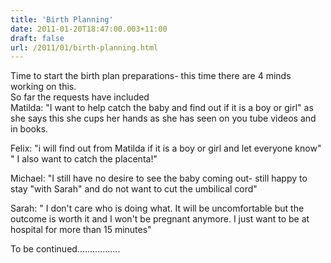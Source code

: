 ```yaml
---
title: 'Birth Planning'
date: 2011-01-20T18:47:00.003+11:00
draft: false
url: /2011/01/birth-planning.html
---
```


Time to start the birth plan preparations- this time there are 4 minds working on this.  
So far the requests have included  
Matilda: "I want to help catch the baby and find out if it is a boy or girl" as she says this she cups her hands as she has seen on you tube videos and in books.  
  
Felix: "i will find out from Matilda if it is a boy or girl and let everyone know" " I also want to catch the placenta!"  
  
Michael: "I still have no desire to see the baby coming out- still happy to stay "with Sarah" and do not want to cut the umbilical cord"  
  
Sarah: " I don't care who is doing what. It will be uncomfortable but the outcome is worth it and I won't be pregnant anymore. I just want to be at hospital for more than 15 minutes"  
  
To be continued.................